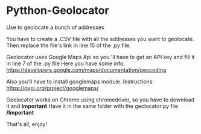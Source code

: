 # Pytthon-Geolocator
Use to geolocate a bunch of addresses

You have to create a .CSV file with all the addresses you want to geolocate. Then replace the file's link in line 15 of the .py file.

Geolocator uses Google Maps Api so you 'll have to get an API key and fill it in line 7 of the .py file
Here you have some info: https://developers.google.com/maps/documentation/geocoding

Also you'll have to install googlemaps module.
Instructions: https://pypi.org/project/googlemaps/

Geolocator works on Chrome using chromedriver, so you have to download it and **Important** Have it in the same folder with the geolocator.py file **/Important**

That's all, enjoy!
